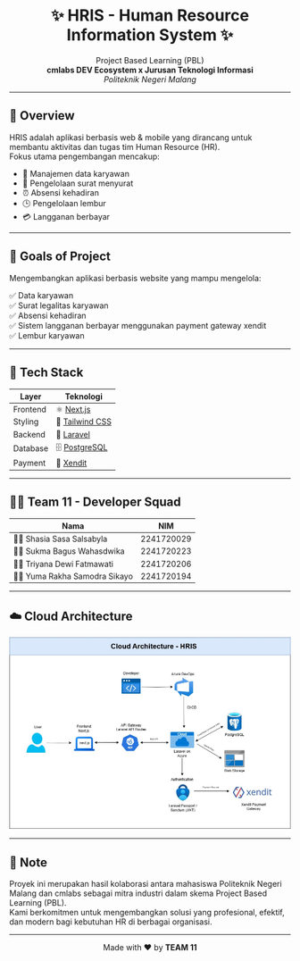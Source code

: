 <h1 align="center">✨ HRIS - Human Resource Information System ✨</h1>
<p align="center">
  Project Based Learning (PBL)<br>
  <strong>cmlabs DEV Ecosystem x Jurusan Teknologi Informasi</strong><br>
  <em>Politeknik Negeri Malang</em>
</p>

---

## 📌 Overview

HRIS adalah aplikasi berbasis web & mobile yang dirancang untuk membantu aktivitas dan tugas tim Human Resource (HR).  
Fokus utama pengembangan mencakup:

- 👤 Manajemen data karyawan  
- 📄 Pengelolaan surat menyurat
- ⏰ Absensi kehadiran  
- 🕒 Pengelolaan lembur  
- 💳 Langganan berbayar

---

## 🎯 Goals of Project

Mengembangkan aplikasi berbasis website yang mampu mengelola:

✅ Data karyawan  
✅ Surat legalitas karyawan  
✅ Absensi kehadiran  
✅ Sistem langganan berbayar menggunakan payment gateway xendit  
✅ Lembur karyawan

---

## 🧰 Tech Stack

| Layer         | Teknologi                       |
|---------------|---------------------------------|
| Frontend      | ⚛️ [Next.js](https://nextjs.org/)              |
| Styling       | 🎨 [Tailwind CSS](https://tailwindcss.com/)     |
| Backend       | 🔧 [Laravel](https://laravel.com/)              |
| Database      | 🗄️ [PostgreSQL](https://www.postgresql.org/)     |
| Payment       | 💸 [Xendit](https://www.xendit.co/id/)         |

---

## 🧑‍💻 Team 11 - Developer Squad

| Nama                            | NIM           |
|---------------------------------|---------------|
| 👩‍💻 Shasia Sasa Salsabyla       | 2241720029    |
| 👨‍💻 Sukma Bagus Wahasdwika      | 2241720223    |
| 👩‍💻 Triyana Dewi Fatmawati      | 2241720206    |
| 👨‍💻 Yuma Rakha Samodra Sikayo   | 2241720194    |

---

## ☁️ Cloud Architecture

![Cloud Architecture](Cloud-Architecture-HRIS.jpg)

---

## 📣 Note

Proyek ini merupakan hasil kolaborasi antara mahasiswa Politeknik Negeri Malang dan cmlabs sebagai mitra industri dalam skema Project Based Learning (PBL).  
Kami berkomitmen untuk mengembangkan solusi yang profesional, efektif, dan modern bagi kebutuhan HR di berbagai organisasi.

---

<p align="center">
  Made with ❤️ by <strong>TEAM 11</strong>
</p>
